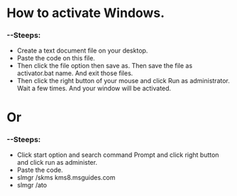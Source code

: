 # How to activate Windows.
### --Steeps:
- Create a text document file on your desktop.
- Paste the code on this file.
- Then click the file option then save as. Then save the file as activator.bat name. And exit those files.
- Then click the right button of your mouse and click Run as administrator. Wait a few times. And your window will be activated.


# Or
### --Steeps:
- Click start option and search command Prompt and click right button and click run as administer.
- Paste the code.
- slmgr /skms kms8.msguides.com
- slmgr /ato
